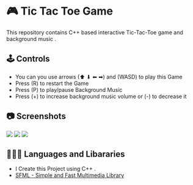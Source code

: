 
# 🎮 Tic Tac Toe Game
This repository contains C++ based interactive Tic-Tac-Toe game and background music .
## 🕹️ Controls

 - You can you use arrows (⬆ ⬇ ⬅ ➡) and (WASD) to play this Game
 - Press (R) to restart the Game
 - Press (P) to play/pause Background Music
 - Press (+) to increase background music volume or (-) to decrease it

## 📷 Screenshots
![](https://www.dropbox.com/scl/fi/mra6tabhvm3pw1zr2cvbw/Tic-Tac-Toe-Game-2024-09-24-2_08_54-PM.png?rlkey=6sixi6az4qxaaadkw586wwmux&st=wk3ynahq&dl=0)
![](https://www.dropbox.com/scl/fi/fw7b2xqugc6bhcu2s22ox/Tic-Tac-Toe-Game-2024-09-24-2_26_46-PM.png?rlkey=816a4e6lb3l24j3au4zsdk2ce&st=phfmdyn3&dl=0)
![](https://www.dropbox.com/scl/fi/vzf49zm4drcg9iyrt27xn/Tic-Tac-Toe-Game-2024-09-24-2_27_21-PM.png?rlkey=fj55g180yz5k0w6u2qdudrkdw&st=sosvon9r&dl=0)


## 👨🏻‍💻 Languages and Libararies

- I Create this Project using C++ .
- [SFML - Simple and Fast Multimedia Library](https://www.sfml-dev.org/)

